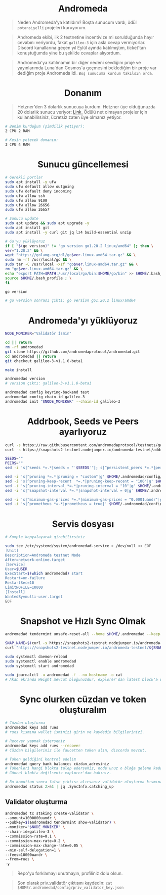 <h1 align="center"> Andromeda </h1>

> Neden Andromeda'ya katıldım? Boşta sunucum vardı, ödül `potansiyelli` projeleri kuruyorum.

> Andromeda ekibi, ilk 2 testnetine incentivize mi sorulduğunda hayır cevabını veriyordu, fakat `galileo-3` için asla cevap vermiyorlar. Discord kanallarına geçen yıl Eylül ayında katılmıştım, ticket'tan konuştuğumda yine bu şekilde cevaplar alıyordum.

> Andromeda'ya katılmamın bir diğer nedeni sevdiğim proje ve yayınlarımda Luna'dan Cosmos'a geçmesini beklediğim bir proje var dediğim proje Andromeda idi. `Boş sunucuma kurdum takılsın orda.`

<h1 align="center"> Donanım </h1>

> Hetzner'den 3 dolarlık sunucuya kurdum. Hetzner üye olduğunuzda 20 dolarlık sunucu veriyor: [Link.](https://hetzner.cloud/?ref=gIFAhUnYYjD3) Ödülü net olmayan projeler için kullanabilirsiniz, ücretsiz zaten üye olmanız yetiyor.

```sh
# Benim kurduğum (şimdilik yetiyor):
2 CPU 2 RAM

# Kesin yetecek donanım:
3 CPU 4 RAM
```

<h1 align="center"> Sunucu güncellemesi </h1>

```sh
# Gerekli portlar
sudo apt install -y ufw
sudo ufw default allow outgoing
sudo ufw default deny incoming
sudo ufw allow ssh
sudo ufw allow 9100
sudo ufw allow 26656
sudo ufw allow 26657

# Sunucu update 
sudo apt update && sudo apt upgrade -y
sudo apt install git
sudo apt install -y curl git jq lz4 build-essential unzip

# Go'yu yüklüyoruz
if [ "$(go version)" != "go version go1.20.2 linux/amd64" ]; then \
ver="1.20.2" && \
wget "https://golang.org/dl/go$ver.linux-amd64.tar.gz" && \
sudo rm -rf /usr/local/go && \
sudo tar -C /usr/local -xzf "go$ver.linux-amd64.tar.gz" && \
rm "go$ver.linux-amd64.tar.gz" && \
echo "export PATH=$PATH:/usr/local/go/bin:$HOME/go/bin" >> $HOME/.bash_profile && \
source $HOME/.bash_profile ; \
fi

go version

# go version sonrası çıktı: go version go1.20.2 linux/amd64
```
<h1 align="center"> Andromeda'yı yüklüyoruz </h1>

```sh
NODE_MONIKER="Validatör İsmin"

cd || return
rm -rf andromedad
git clone https://github.com/andromedaprotocol/andromedad.git
cd andromedad || return
git checkout galileo-3-v1.1.0-beta1

make install

andromedad version 
# version çıktı: galileo-3-v1.1.0-beta1

andromedad config keyring-backend test
andromedad config chain-id galileo-3
andromedad init "$NODE_MONIKER" --chain-id galileo-3
```
<h1 align="center"> Addrbook, Seeds ve Peers ayarlıyoruz </h1>

```sh
curl -s https://raw.githubusercontent.com/andromedaprotocol/testnets/galileo-3/genesis.json > $HOME/.andromedad/config/genesis.json
curl -s https://snapshots2-testnet.nodejumper.io/andromeda-testnet/addrbook.json > $HOME/.andromedad/config/addrbook.json

SEEDS=""
PEERS=""
sed -i 's|^seeds *=.*|seeds = "'$SEEDS'"|; s|^persistent_peers *=.*|persistent_peers = "'$PEERS'"|' $HOME/.andromedad/config/config.toml

sed -i 's|^pruning *=.*|pruning = "custom"|g' $HOME/.andromedad/config/app.toml
sed -i 's|^pruning-keep-recent  *=.*|pruning-keep-recent = "100"|g' $HOME/.andromedad/config/app.toml
sed -i 's|^pruning-interval *=.*|pruning-interval = "10"|g' $HOME/.andromedad/config/app.toml
sed -i 's|^snapshot-interval *=.*|snapshot-interval = 0|g' $HOME/.andromedad/config/app.toml

sed -i 's|^minimum-gas-prices *=.*|minimum-gas-prices = "0.0001uandr"|g' $HOME/.andromedad/config/app.toml
sed -i 's|^prometheus *=.*|prometheus = true|' $HOME/.andromedad/config/config.toml
```

<h1 align="center"> Servis dosyası </h1>

```sh
# Komple kopyalayarak girebilirsiniz

sudo tee /etc/systemd/system/andromedad.service > /dev/null << EOF
[Unit]
Description=Andromeda testnet Node
After=network-online.target
[Service]
User=$USER
ExecStart=$(which andromedad) start
Restart=on-failure
RestartSec=10
LimitNOFILE=10000
[Install]
WantedBy=multi-user.target
EOF
```
<h1 align="center"> Snapshot ve Hızlı Sync Olmak </h1>

```sh
andromedad tendermint unsafe-reset-all --home $HOME/.andromedad --keep-addr-book

SNAP_NAME=$(curl -s https://snapshots2-testnet.nodejumper.io/andromeda-testnet/info.json | jq -r .fileName)
curl "https://snapshots2-testnet.nodejumper.io/andromeda-testnet/${SNAP_NAME}" | lz4 -dc - | tar -xf - -C "$HOME/.andromedad"

sudo systemctl daemon-reload
sudo systemctl enable andromedad
sudo systemctl start andromedad

sudo journalctl -u andromedad -f --no-hostname -o cat
# Akan ekranda Height mevcut bloğunuzdur, explorer'dan latest block'a ulaşabilirsiniz.
```

<h1 align="center"> Sync olurken cüzdan ve token oluşturalım </h1>

```sh
# Cüzdan oluşturma
andromedad keys add rues
# rues kısmına wallet isminizi girin ve kaydedin bilgilerinizi.

# Recover yapmak isterseniz
andromedad keys add rues --recover
# Cüzdan bilgileriniz ile faucetten token alın, discorda mevcut.

# Token geldiğini kontrol edelim
andromedad query bank balances cüzdan_adresiniz
# Tokenleri hangi blokta talep ederseniz, node'unuz o bloğa gelene kadar tokenlerinizi göstermez
# Güncel blokta değilseniz explorer'dan bakınız.

# Bu komuttan sonra false çıktısı alırsanız validatör oluşturma kısmına geçebilirsiniz.
andromedad status 2>&1 | jq .SyncInfo.catching_up
```
## Validator oluşturma
```sh
andromedad tx staking create-validator \
--amount=1000000uandr \
--pubkey=$(andromedad tendermint show-validator) \
--moniker="$NODE_MONIKER" \
--chain-id=galileo-3 \
--commission-rate=0.1 \
--commission-max-rate=0.2 \
--commission-max-change-rate=0.05 \
--min-self-delegation=1 \
--fees=10000uandr \
--from=rues \
-y
```

> Repo'yu forklamayı unutmayın, profiliniz dolu olsun.

> Son olarak priv_validatör çıktısını kaydedin: `cat $HOME/.andromedad/config/priv_validator_key.json`

















